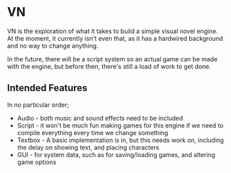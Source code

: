 VN
===

VN is the exploration of what it takes to build a simple visual novel engine. At the moment, it currently isn't even that, as it has a hardwired background and no way to change anything.

In the future, there will be a script system so an actual game can be made with the engine, but before then, there's still a load of work to get done.

Intended Features
---

In no particular order;

- Audio - both music and sound effects need to be included
- Script - it won't be much fun making games for this engine if we need to compile everything every time we change something
- Textbox - A basic implementation is in, but this needs work on, including the delay on showing text, and placing characters
- GUI - for system data, such as for saving/loading games, and altering game options
